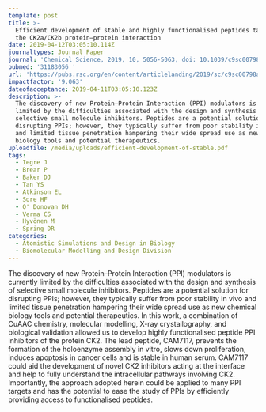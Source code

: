 ```yaml
---
template: post
title: >-
  Efficient development of stable and highly functionalised peptides targeting
  the CK2a/CK2b protein–protein interaction
date: 2019-04-12T03:05:10.114Z
journaltypes: Journal Paper
journal: 'Chemical Science, 2019, 10, 5056-5063, doi: 10.1039/c9sc00798a'
pubmed: '31183056 '
url: 'https://pubs.rsc.org/en/content/articlelanding/2019/sc/c9sc00798a#!divAbstract'
impactfactor: '9.063'
dateofacceptance: 2019-04-11T03:05:10.123Z
description: >-
  The discovery of new Protein–Protein Interaction (PPI) modulators is currently
  limited by the difficulties associated with the design and synthesis of
  selective small molecule inhibitors. Peptides are a potential solution for
  disrupting PPIs; however, they typically suffer from poor stability in vivo
  and limited tissue penetration hampering their wide spread use as new chemical
  biology tools and potential therapeutics.
uploadfile: /media/uploads/efficient-development-of-stable.pdf
tags:
  - Iegre J
  - Brear P
  - Baker DJ
  - Tan YS
  - Atkinson EL
  - Sore HF
  - O' Donovan DH
  - Verma CS
  - Hyvönen M
  - Spring DR
categories:
  - Atomistic Simulations and Design in Biology
  - Biomolecular Modelling and Design Division
---
```

The discovery of new Protein–Protein Interaction (PPI) modulators is currently limited by the difficulties associated with the design and synthesis of selective small molecule inhibitors. Peptides are a potential solution for disrupting PPIs; however, they typically suffer from poor stability in vivo and limited tissue penetration hampering their wide spread use as new chemical biology tools and potential therapeutics. In this work, a combination of CuAAC chemistry, molecular modelling, X-ray crystallography, and biological validation allowed us to develop highly functionalised peptide PPI inhibitors of the protein CK2. The lead peptide, CAM7117, prevents the formation of the holoenzyme assembly in vitro, slows down proliferation, induces apoptosis in cancer cells and is stable in human serum. CAM7117 could aid the development of novel CK2 inhibitors acting at the interface and help to fully understand the intracellular pathways involving CK2. Importantly, the approach adopted herein could be applied to many PPI targets and has the potential to ease the study of PPIs by efficiently providing access to functionalised peptides.
